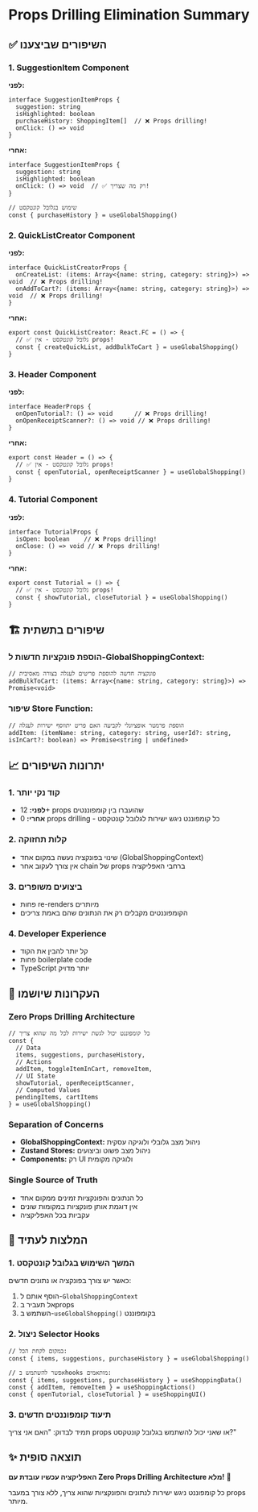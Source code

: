 # Props Drilling Elimination Summary

## ✅ השיפורים שביצענו

### 1. SuggestionItem Component
**לפני:**
```tsx
interface SuggestionItemProps {
  suggestion: string
  isHighlighted: boolean
  purchaseHistory: ShoppingItem[]  // ❌ Props drilling!
  onClick: () => void
}
```

**אחרי:**
```tsx
interface SuggestionItemProps {
  suggestion: string
  isHighlighted: boolean
  onClick: () => void  // ✅ רק מה שצריך!
}

// שימוש בגלובל קונטקסט
const { purchaseHistory } = useGlobalShopping()
```

### 2. QuickListCreator Component
**לפני:**
```tsx
interface QuickListCreatorProps {
  onCreateList: (items: Array<{name: string, category: string}>) => void  // ❌ Props drilling!
  onAddToCart?: (items: Array<{name: string, category: string}>) => void  // ❌ Props drilling!
}
```

**אחרי:**
```tsx
export const QuickListCreator: React.FC = () => {
  // ✅ גלובל קונטקסט - אין props!
  const { createQuickList, addBulkToCart } = useGlobalShopping()
}
```

### 3. Header Component
**לפני:**
```tsx
interface HeaderProps {
  onOpenTutorial?: () => void      // ❌ Props drilling!
  onOpenReceiptScanner?: () => void // ❌ Props drilling!
}
```

**אחרי:**
```tsx
export const Header = () => {
  // ✅ גלובל קונטקסט - אין props!
  const { openTutorial, openReceiptScanner } = useGlobalShopping()
}
```

### 4. Tutorial Component
**לפני:**
```tsx
interface TutorialProps {
  isOpen: boolean    // ❌ Props drilling!
  onClose: () => void // ❌ Props drilling!
}
```

**אחרי:**
```tsx
export const Tutorial = () => {
  // ✅ גלובל קונטקסט - אין props!
  const { showTutorial, closeTutorial } = useGlobalShopping()
}
```

## 🏗️ שיפורים בתשתית

### הוספת פונקציות חדשות ל-GlobalShoppingContext:
```tsx
// פונקציה חדשה להוספת פריטים לעגלה בצורה מאסיבית
addBulkToCart: (items: Array<{name: string, category: string}>) => Promise<void>
```

### שיפור Store Function:
```tsx
// הוספת פרמטר אופציונלי לקביעה האם פריט יתווסף ישירות לעגלה
addItem: (itemName: string, category: string, userId?: string, isInCart?: boolean) => Promise<string | undefined>
```

## 📈 יתרונות השיפורים

### 1. קוד נקי יותר
- **לפני:** 12+ props שהועברו בין קומפוננטים
- **אחרי:** 0 props drilling - כל קומפוננט ניגש ישירות לגלובל קונטקסט

### 2. קלות תחזוקה
- שינוי בפונקציה נעשה במקום אחד (GlobalShoppingContext)
- אין צורך לעקוב אחר chain של props ברחבי האפליקציה

### 3. ביצועים משופרים
- פחות re-renders מיותרים
- הקומפוננטים מקבלים רק את הנתונים שהם באמת צריכים

### 4. Developer Experience
- קל יותר להבין את הקוד
- פחות boilerplate code
- TypeScript יותר מדויק

## 🎯 העקרונות שיושמו

### Zero Props Drilling Architecture
```tsx
// כל קומפוננט יכול לגשת ישירות לכל מה שהוא צריך
const { 
  // Data
  items, suggestions, purchaseHistory,
  // Actions  
  addItem, toggleItemInCart, removeItem,
  // UI State
  showTutorial, openReceiptScanner,
  // Computed Values
  pendingItems, cartItems
} = useGlobalShopping()
```

### Separation of Concerns
- **GlobalShoppingContext:** ניהול מצב גלובלי ולוגיקה עסקית
- **Zustand Stores:** ניהול מצב פשוט וביצועים
- **Components:** רק UI ולוגיקה מקומית

### Single Source of Truth
- כל הנתונים והפונקציות זמינים ממקום אחד
- אין דוגמת אותן פונקציות במקומות שונים
- עקביות בכל האפליקציה

## 🚀 המלצות לעתיד

### 1. המשך השימוש בגלובל קונטקסט
כאשר יש צורך בפונקציה או נתונים חדשים:
1. הוסף אותם ל-`GlobalShoppingContext`
2. אל תעביר בprops
3. השתמש ב-`useGlobalShopping()` בקומפוננט

### 2. ניצול Selector Hooks
```tsx
// במקום לקחת הכל:
const { items, suggestions, purchaseHistory } = useGlobalShopping()

// אפשר להשתמש בhooks מותאמים:
const { items, suggestions, purchaseHistory } = useShoppingData()
const { addItem, removeItem } = useShoppingActions()
const { openTutorial, closeTutorial } = useShoppingUI()
```

### 3. תיעוד קומפוננטים חדשים
תמיד לבדוק: "האם אני צריך props או שאני יכול להשתמש בגלובל קונטקסט?"

## ✨ תוצאה סופית

**האפליקציה עכשיו עובדת עם Zero Props Drilling Architecture מלא!** 🎉

כל קומפוננט ניגש ישירות לנתונים והפונקציות שהוא צריך, ללא צורך במעבר props מיותר.
